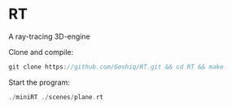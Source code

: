 # RT
A ray-tracing 3D-engine

Clone and compile:
```C
git clone https://github.com/Goshiq/RT.git && cd RT && make
```

Start the program:
```C
./miniRT ./scenes/plane.rt
```
